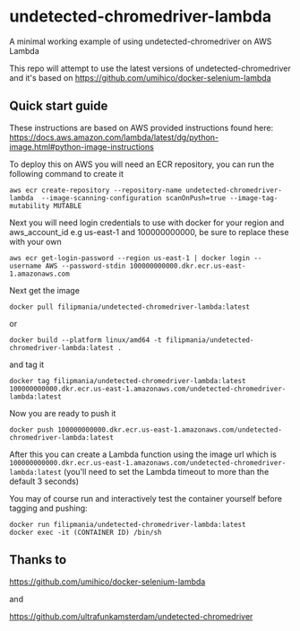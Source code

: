 # undetected-chromedriver-lambda
A minimal working example of using undetected-chromedriver on AWS Lambda

This repo will attempt to use the latest versions of undetected-chromedriver and it's based on https://github.com/umihico/docker-selenium-lambda
## Quick start guide
These instructions are based on AWS provided instructions found here: https://docs.aws.amazon.com/lambda/latest/dg/python-image.html#python-image-instructions

To deploy this on AWS you will need an ECR repository, you can run the following command to create it
```
aws ecr create-repository --repository-name undetected-chromedriver-lambda  --image-scanning-configuration scanOnPush=true --image-tag-mutability MUTABLE
```
Next you will need login credentials to use with docker for your region and aws_account_id e.g us-east-1 and 100000000000, be sure to replace these with your own
```
aws ecr get-login-password --region us-east-1 | docker login --username AWS --password-stdin 100000000000.dkr.ecr.us-east-1.amazonaws.com
```
Next get the image
```
docker pull filipmania/undetected-chromedriver-lambda:latest
```
or
```
docker build --platform linux/amd64 -t filipmania/undetected-chromedriver-lambda:latest .
```
and tag it
```
docker tag filipmania/undetected-chromedriver-lambda:latest 100000000000.dkr.ecr.us-east-1.amazonaws.com/undetected-chromedriver-lambda:latest
```
Now you are ready to push it
```
docker push 100000000000.dkr.ecr.us-east-1.amazonaws.com/undetected-chromedriver-lambda:latest
```
After this you can create a Lambda function using the image url which is `100000000000.dkr.ecr.us-east-1.amazonaws.com/undetected-chromedriver-lambda:latest` (you'll need to set the Lambda timeout to more than the default 3 seconds)

You may of course run and interactively test the container yourself before tagging and pushing:
```
docker run filipmania/undetected-chromedriver-lambda:latest
docker exec -it (CONTAINER ID) /bin/sh
```

## Thanks to

https://github.com/umihico/docker-selenium-lambda

and

https://github.com/ultrafunkamsterdam/undetected-chromedriver
